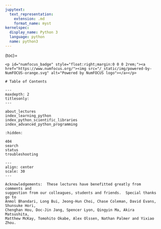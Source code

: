```yaml
---
jupytext:
  text_representation:
    extension: .md
    format_name: myst
kernelspec:
  display_name: Python 3
  language: python
  name: python3
---
```


(toc)=
```{raw} html
<p id="numfocus_badge" style="float:right;margin:0 0 0 2rem;"><a href="https://www.numfocus.org/"><img src="/_static/img/powered-by-NumFOCUS-orange.svg" alt="Powered by NumFOCUS logo"></a></p>
```

```{only} html
# Table of Contents
```

```{toctree}
---
maxdepth: 2
titlesonly: 
---

about_lectures
index_learning_python
index_python_scientific_libraries
index_advanced_python_programming
```

```{toctree}
:hidden:

404
search
status
troubleshooting
```

```{image} http://assets.quantecon.org/img/banner.png
---
align: center
scale: 30
---
```

```{only} latex
Acknowledgements:  These lectures have benefitted greatly from comments and
suggestion from our colleagues, students and friends.  Special thanks go to
Anmol Bhandari, Long Bui, Jeong-Hun Choi, Chase Coleman, David Evans, Shunsuke Hori,
Chenghan Hou, Doc-Jin Jang, Spencer Lyon, Qingyin Ma, Akira Matsushita,
Matthew McKay, Tomohito Okabe, Alex Olssen, Nathan Palmer and Yixiao Zhou.
```

